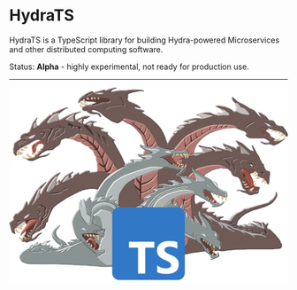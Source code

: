 # HydraTS
HydraTS is a TypeScript library for building Hydra-powered Microservices and other distributed computing software.

Status: **Alpha** - highly experimental, not ready for production use.

---

![logo](./assets/hydraTS-logo.png)

